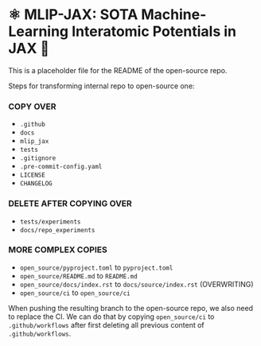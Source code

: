 # ⚛️ MLIP-JAX: SOTA Machine-Learning Interatomic Potentials in JAX 🚀

This is a placeholder file for the README of the open-source repo.

Steps for transforming internal repo to open-source one:

### COPY OVER

- `.github`
- `docs`
- `mlip_jax`
- `tests`
- `.gitignore`
- `.pre-commit-config.yaml`
- `LICENSE`
- `CHANGELOG`

### DELETE AFTER COPYING OVER

- `tests/experiments`
- `docs/repo_experiments`

### MORE COMPLEX COPIES

- `open_source/pyproject.toml` to `pyproject.toml`
- `open_source/README.md` to `README.md`
- `open_source/docs/index.rst` to `docs/source/index.rst` (OVERWRITING)
- `open_source/ci` to `open_source/ci`

When pushing the resulting branch to the open-source repo, we also need to replace
the CI. We can do that by copying `open_source/ci` to `.github/workflows` after first
deleting all previous content of `.github/workflows`.
